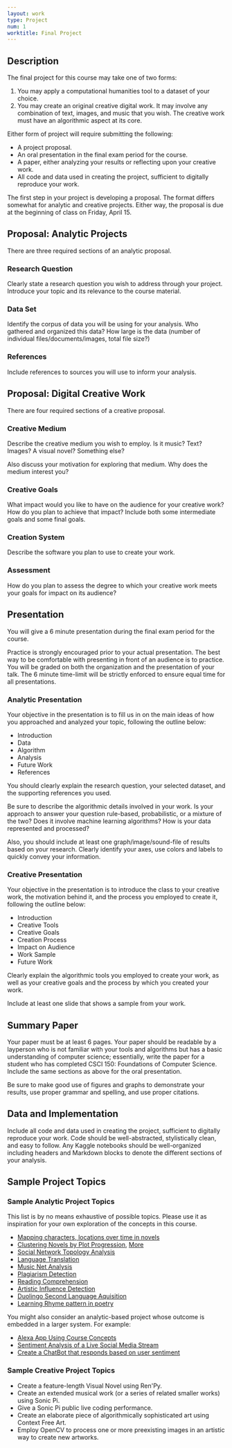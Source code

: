 ```yaml
---
layout: work
type: Project
num: 1
worktitle: Final Project
---
```


## Description

The final project for this course may take one of two forms:
1. You may apply a computational humanities tool to a dataset of your choice. 
2. You may create an original creative digital work. It may involve any combination of text, images, and music
that you wish. The creative work must have an algorithmic aspect at its core. 

Either form of project will require submitting the following:
* A project proposal.
* An oral presentation in the final exam period for the course.
* A paper, either analyzing your results or reflecting upon your creative work.
* All code and data used in creating the project, sufficient to digitally reproduce your work.

The first step in your project is developing a proposal. The format differs
somewhat for analytic and creative projects. Either way, the proposal is due 
at the beginning of class on Friday, April 15. 


## Proposal: Analytic Projects
There are three required sections of an analytic proposal.

### Research Question

Clearly state a research question you wish to
address through your project. Introduce your topic and its relevance to
the course material.

### Data Set

Identify the corpus of
data you will be using for your analysis. Who gathered and organized
this data? How large is the data (number of individual
files/documents/images, total file size?)

### References

Include references to sources you will use to inform your analysis.

## Proposal: Digital Creative Work

There are four required sections of a creative proposal.

### Creative Medium

Describe the creative medium you wish to employ. Is it music? Text?
Images? A visual novel? Something else? 

Also discuss your motivation for exploring that medium. Why does the
medium interest you?

### Creative Goals

What impact would you like to have on the audience for your creative work?
How do you plan to achieve that impact? Include both some intermediate
goals and some final goals.

### Creation System

Describe the software you plan to use to create your work.

### Assessment

How do you plan to assess the degree to which your creative work meets 
your goals for impact on its audience?


## Presentation

You will give a 6 minute presentation during the final exam period for the course.

Practice is strongly encouraged prior to your actual presentation. The
best way to be comfortable with presenting in front of an audience is to
practice. You will be graded on both the organization and the
presentation of your talk. The 6 minute time-limit will be strictly
enforced to ensure equal time for all presentations.

### Analytic Presentation

Your objective in the presentation is to fill us in on the main ideas of how
you approached and analyzed your topic, following the outline below:

-   Introduction
-   Data
-   Algorithm
-   Analysis
-   Future Work
-   References

You should clearly explain the research question, your selected dataset,
and the supporting references you used.

Be sure to describe the algorithmic details involved in your work. Is your
approach to answer your question rule-based, probabilistic, or a mixture
of the two? Does it involve machine learning algorithms? How is your
data represented and processed?

Also, you should include at least one graph/image/sound-file of results based on
your research. Clearly identify your axes, use colors and
labels to quickly convey your information.

### Creative Presentation

Your objective in the presentation is to introduce the class to your creative work,
the motivation behind it, and the process you employed to create it, following
the outline below:

- Introduction
- Creative Tools
- Creative Goals
- Creation Process
- Impact on Audience
- Work Sample
- Future Work

Clearly explain the algorithmic tools you employed to create your work, as well as 
your creative goals and the process by which you created your work. 

Include at least one slide that shows a sample from your work.


## Summary Paper

Your paper must be at least 6 pages. Your paper should be readable by a
layperson who is not familiar with your tools and algorithms but has a
basic understanding of computer science; essentially, write the paper
for a student who has completed CSCI
150: Foundations of Computer Science. Include the same sections as above
for the oral presentation.

Be sure to make good use of figures and graphs to demonstrate your
results, use proper grammar and spelling, and use proper citations.

## Data and Implementation

Include all code and data used in creating the project, sufficient to 
digitally reproduce your work. Code should be well-abstracted, stylistically
clean, and easy to follow. Any Kaggle notebooks should be well-organized including 
headers and Markdown blocks to denote the different sections of your analysis.

## Sample Project Topics

### Sample Analytic Project Topics

This list is by no means exhaustive of possible topics. Please use it as
inspiration for your own exploration of the concepts in this course.

-   [Mapping characters, locations over time in novels](https://xkcd.com/657/)
-   [Clustering Novels by Plot Progression](https://www.theparisreview.org/blog/2015/02/04/man-in-hole/),
    [More](http://nbviewer.jupyter.org/github/anjackson/keeping-codes/blob/gh-pages/experiments/sentimental-trajectories.ipynb)
-   [Social Network Topology
    Analysis](http://journals.plos.org/plosone/article/file?id=10.1371/journal.pone.0126470&type=printable)
-   [Language Translation](https://translate.google.com)
-   [Music Net
    Analysis](https://zenodo.org/record/5120004#.YXDPwKBlBpQ)
-   [Plagiarism
    Detection](https://en.wikipedia.org/wiki/Plagiarism_detection)
-   [Reading Comprehension](https://arxiv.org/pdf/1712.07040v1.pdf)
-   [Artistic Influence
    Detection](https://sites.google.com/site/digihumanlab/publications)
-   [Duolingo Second Language
    Aquisition](http://sharedtask.duolingo.com/)
-   [Learning Rhyme pattern in
    poetry](http://www.aclweb.org/anthology/P11-2014)


You might also consider an analytic-based project whose outcome is embedded in a larger system. For example:
- [Alexa App Using Course Concepts](https://developer.amazon.com/en-US/alexa/alexa-skills-kit)
- [Sentiment Analysis of a Live Social Media Stream](https://developer.twitter.com/en/docs/twitter-api)
- [Create a ChatBot that responds based on user sentiment](https://en.wikipedia.org/wiki/Chatbot)

### Sample Creative Project Topics

- Create a feature-length Visual Novel using Ren'Py.
- Create an extended musical work (or a series of related smaller works) using Sonic Pi.
- Give a Sonic Pi public live coding performance.
- Create an elaborate piece of algorithmically sophisticated art using Context Free Art.
- Employ OpenCV to process one or more preexisting images in an artistic way to create new artworks.
